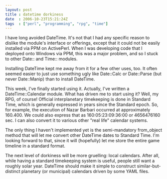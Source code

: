 ```yaml
---
layout: post
title : datetime dorkiness
date  : 2006-10-23T15:21:24Z
tags  : ["perl", "programming", "rpg", "time"]
---
```

I have long avoided DateTime.  It's not that I had any specific reason to dislike the module's interface or offerings, except that it could not be easily installed via PPM on ActivePerl.  When I was developing code that I deployed onto Windows via PPM, this was a major problem, and so I stuck to other Date:: and Time:: modules.

Installing DateTime kept me away from it for a few other uses, too.  It often seemed easier to just use something ugly like Date::Calc or Date::Parse (but never Date::Manip) than to install DateTime.

This week, I've finally started using it.  Actually, I've written a DateTime::Calendar module.  What has driven me to start using it?  Well, my RPG, of course!  Official interplanetary timekeeping is done in Standard Time, which is generally expressed in years since the Standard epoch.  So, for example, the execution of Nazar Barbari occurred at approximately 160.400.  We could also express that as 160:05:23:09:36:00 or 4656476160 sec.  I can also convert it to various other "real life" calendar systems.

The only thing I haven't implemented yet is the semi-mandatory from_object method that will let me convert other DateTime dates to Standard Time.  I'm looking forward to that, since it will (hopefully) let me store the entire game timeline in a standard format.

The next level of dorkiness will be more gruelling: local calendars.  After all, while having a standard timekeeping system is useful, people still want a roughly solar year.  DateTime should make it simple to construct similar-but-distinct planetary (or municipal) calendars driven by some YAML files. 
